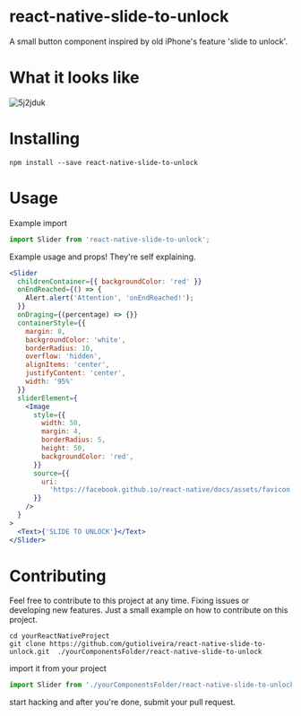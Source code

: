 # react-native-slide-to-unlock
A small button component inspired by old iPhone's feature 'slide to unlock'.

# What it looks like

![5j2jduk](https://github.com/gutioliveira/react-native-slide-to-unlock/blob/master/usage.gif?raw=true)

# Installing
```npm install --save react-native-slide-to-unlock```

# Usage

Example import

```jsx
import Slider from 'react-native-slide-to-unlock';
```

Example usage and props! They're self explaining.

```jsx
<Slider
  childrenContainer={{ backgroundColor: 'red' }}
  onEndReached={() => {
    Alert.alert('Attention', 'onEndReached!');
  }}
  onDraging={(percentage) => {}}
  containerStyle={{
    margin: 8,
    backgroundColor: 'white',
    borderRadius: 10,
    overflow: 'hidden',
    alignItems: 'center',
    justifyContent: 'center',
    width: '95%'
  }}
  sliderElement={
    <Image
      style={{
        width: 50,
        margin: 4,
        borderRadius: 5,
        height: 50,
        backgroundColor: 'red',
      }}
      source={{
        uri:
          'https://facebook.github.io/react-native/docs/assets/favicon.png',
      }}
    />
  }
>
  <Text>{'SLIDE TO UNLOCK'}</Text>
</Slider>
```

# Contributing
Feel free to contribute to this project at any time. Fixing issues or developing new features.
Just a small example on how to contribute on this project.

```
cd yourReactNativeProject
git clone https://github.com/gutioliveira/react-native-slide-to-unlock.git  ./yourComponentsFolder/react-native-slide-to-unlock
```
import it from your project

```jsx
import Slider from './yourComponentsFolder/react-native-slide-to-unlock';
```

start hacking and after you're done, submit your pull request.

